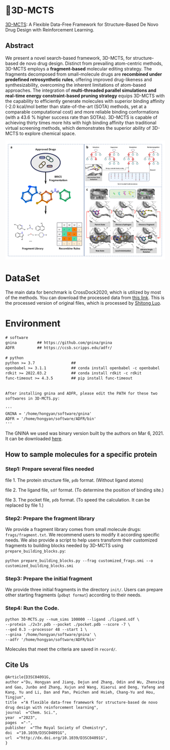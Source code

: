 # :loudspeaker:3D-MCTS
[3D-MCTS](https://pubs.rsc.org/en/content/articlelanding/2023/SC/D3SC04091G): A Flexible Data-Free Framework for Structure-Based De Novo Drug Design with Reinforcement Learning.

## Abstract

We present a novel search-based framework, 3D-MCTS, for structure-based de novo drug design. Distinct from prevailing atom-centric methods, 3D-MCTS employs a **fragment-based** molecular editing strategy. The fragments decomposed from small-molecule drugs are **recombined under predefined retrosynthetic rules**, offering improved drug-likeness and synthesizability, overcoming the inherent limitations of atom-based approaches. The integration of **multi-threaded parallel simulations and real-time energy constraint-based pruning strategy** equips 3D-MCTS with the capability to efficiently generate molecules with superior binding affinity (-2.0 kcal/mol better than state-of-the-art (SOTA) methods, yet at a comparable computational cost) and more reliable binding conformations (with a 43.6 % higher success rate than SOTAs). 3D-MCTS is capable of achieving thirty times more hits with high binding affinity than traditional virtual screening methods, which demonstrates the superior ability of 3D-MCTS to explore chemical space.

![error](https://github.com/Brian-hongyan/3D-MCTS/blob/main/method.jpg)

# DataSet
The main data for benchmark is CrossDock2020, which is utilized by most of the methods. You can download the processed data from [this link](https://drive.google.com/drive/folders/1CzwxmTpjbrt83z_wBzcQncq84OVDPurM). This is the processed version of original files, which is processed by [Shitong Luo](https://github.com/luost26/3D-Generative-SBDD/tree/main/data). 
# Environment
```
# software
gnina         ## https://github.com/gnina/gnina
ADFR          ## https://ccsb.scripps.edu/adfr/

# python
python >= 3.7                ## 
openbabel >= 3.1.1           ## conda install openbabel -c openbabel
rdkit >= 2022.03.2           ## conda install rdkit -c rdkit
func-timeout >= 4.3.5        ## pip install func-timeout


After installing gnina and ADFR, please edit the PATH for these two softwares in 3D-MCTS.py:

'''
GNINA = '/home/hongyan/software/gnina'
ADFR = '/home/hongyan/software/ADFR/bin'
'''

```
The GNINA we used was binary version built by the authors on Mar 6, 2021. It can be downloaded [here](https://drive.google.com/file/d/1m6Uf3ALlEnvgztEzZrcy7gVO4Ag7VI6-/view?usp=drive_link).

## How to sample molecules for a specific protein

### Step1: Prepare several files needed

file 1. The protein structure file, ```pdb``` format. (Without ligand atoms)

file 2. The ligand file, ```sdf``` format. (To determine the position of binding site.)

file 3. The pocket file, ```pdb``` format. (To speed the calculation. It can be replaced by file 1.)

### Step2: Prepare the fragment library

We provide a fragment library comes from small molecule drugs: ```frags/fragment.txt```. We recommend users to modify it according specific needs.
We also provide a script to help users transform their customized fragments to building blocks needed by 3D-MCTS using ```prepare_building_blocks.py```:

```
python prepare_building_blocks.py --frag customized_frags.smi --o customized_building_blocks.smi
```

### Step3: Prepare the initial fragment

We provide three initial fragments in the directory ```init/```. Users can prepare other starting fragments (```pdbqt format```) according to their needs.

### Step4: Run the Code.

```
python 3D-MCTS.py --num_sims 100000 --ligand ./ligand.sdf \
--protein ./2v3r.pdb --pocket ./pocket.pdb --score -7 \
--qed 0.3 --processor 48 --start 1 \
--gnina '/home/hongyan/software/gnina' \
--adfr '/home/hongyan/software/ADFR/bin'
```

Molecules that meet the criteria are saved in ```record/```.

## Cite Us
```
@Article{D3SC04091G,
author ="Du, Hongyan and Jiang, Dejun and Zhang, Odin and Wu, Zhenxing and Gao, Junbo and Zhang, Xujun and Wang, Xiaorui and Deng, Yafeng and Kang, Yu and Li, Dan and Pan, Peichen and Hsieh, Chang-Yu and Hou, Tingjun",
title  ="A flexible data-free framework for structure-based de novo drug design with reinforcement learning",
journal  ="Chem. Sci.",
year  ="2023",
pages  ="-",
publisher  ="The Royal Society of Chemistry",
doi  ="10.1039/D3SC04091G",
url  ="http://dx.doi.org/10.1039/D3SC04091G",
}
```
